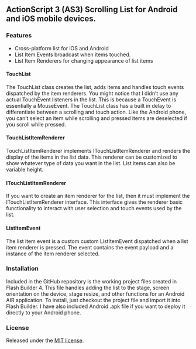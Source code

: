 ## ActionScript 3 (AS3) Scrolling List for Android and iOS mobile devices.  

### Features

* Cross-platform list for iOS and Android
* List Item Events broadcast when items touched.
* List Item Renderers for changing appearance of list items

#### TouchList

The TouchList class creates the list, adds items and handles touch events dispatched by the item renderers. You might notice that I didn’t use any actual TouchEvent listeners in the list. This is because a TouchEvent is essentially a MouseEvent. The TouchList class has a built in delay to differentiate between a scrolling and touch action. Like the Android phone, you can’t select an item while scrolling and pressed items are deselected if you scroll while pressed.

#### TouchListItemRenderer

TouchListItemRenderer implements ITouchListItemRenderer and renders the display of the items in the list data. This renderer can be customized to show whatever type of data you want in the list. List items can also be variable height.

#### ITouchListItemRenderer

If you want to create an item renderer for the list, then it must implement the ITouchListItemRenderer interface. This interface gives the renderer basic functionality to interact with user selection and touch events used by the list.

#### ListItemEvent

The list item event is a custom custom ListItemEvent dispatched when a list item renderer is pressed. The event contains the event payload and a instance of the item renderer selected.

### Installation

Included in the GitHub repository is the working project files created in Flash Builder 4. This file handles adding the list to the stage, screen orientation on the device, stage resize, and other functions for an Android AIR application. To install, just checkout the project file and import it into Flash Builder. I have also included Android .apk file if you want to deploy it directly to your Android phone.

### License
Released under the [MIT license](http://www.opensource.org/licenses/mit-license.php).